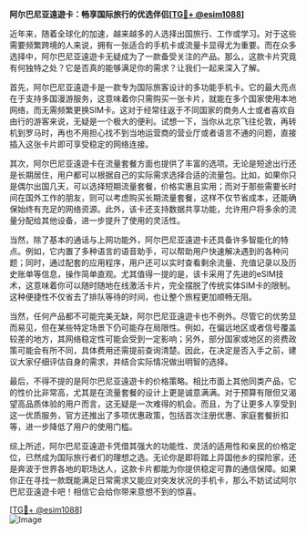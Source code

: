 **阿尔巴尼亚遠遊卡：畅享国际旅行的优选伴侣[[TG💪+ @esim1088](https://t.me/s/esim1088)]**

近年来，随着全球化的加速，越来越多的人选择出国旅行、工作或学习。对于这些需要频繁跨境的人来说，拥有一张适合的手机卡或流量卡显得尤为重要。而在众多选择中，阿尔巴尼亚遠遊卡无疑成为了一款备受关注的产品。那么，这款卡片究竟有何独特之处？它是否真的能够满足你的需求？让我们一起来深入了解。

首先，阿尔巴尼亚遠遊卡是一款专为国际旅客设计的多功能手机卡。它的最大亮点在于支持多国漫游服务，这意味着你只需购买一张卡片，就能在多个国家使用本地网络，而无需频繁更换SIM卡。这对于经常往返于不同国家的商务人士或者喜欢自由行的游客来说，无疑是一个极大的便利。试想一下，当你从北京飞往伦敦，再转机到罗马时，再也不用担心找不到当地运营商的营业厅或者语言不通的问题，直接插入这张卡片即可享受稳定的网络连接。

其次，阿尔巴尼亚遠遊卡在流量套餐方面也提供了丰富的选项。无论是短途出行还是长期居住，用户都可以根据自己的实际需求选择合适的流量包。比如，如果你只是偶尔出国几天，可以选择短期流量套餐，价格实惠且实用；而对于那些需要长时间在国外工作的朋友，则可以考虑购买长期流量套餐，这样不仅节省成本，还能确保始终有充足的网络资源。此外，该卡还支持数据共享功能，允许用户将多余的流量分配给其他设备，进一步提升了使用的灵活性。

当然，除了基本的通话与上网功能外，阿尔巴尼亚遠遊卡还具备许多智能化的特点。例如，它内置了多种语言的语音助手，可以帮助用户快速解决遇到的各种问题；同时，通过配套的应用程序，用户还可以实时查看剩余流量、充值记录以及历史账单等信息，操作简单直观。尤其值得一提的是，该卡采用了先进的eSIM技术，这意味着你可以随时随地在线激活卡片，完全摆脱了传统实体SIM卡的限制。这种便捷性不仅省去了排队等待的时间，也让整个旅程更加顺畅无阻。

当然，任何产品都不可能完美无缺，阿尔巴尼亚遠遊卡也不例外。尽管它的优势显而易见，但在某些特定场景下仍可能存在局限性。例如，在偏远地区或者信号覆盖较差的地方，其网络稳定性可能会受到一定影响；另外，部分国家或地区的资费政策可能会有所不同，具体费用还需提前查询清楚。因此，在决定是否入手之前，建议大家仔细评估自身的需求，并结合实际情况做出明智的选择。

最后，不得不提的是阿尔巴尼亚遠遊卡的价格策略。相比市面上其他同类产品，它的性价比非常高，尤其是在流量套餐的设计上更是诚意满满。对于预算有限但又渴望高品质体验的用户而言，这无疑是一次难得的机会。而且，为了让更多人享受到这一优质服务，官方还推出了多项优惠政策，包括首次注册优惠、家庭套餐折扣等，进一步降低了用户的使用门槛。

综上所述，阿尔巴尼亚遠遊卡凭借其强大的功能性、灵活的适用性和亲民的价格定位，已然成为国际旅行者们的理想之选。无论你是即将踏上异国他乡的探险家，还是奔波于世界各地的职场达人，这款卡片都能为你提供稳定可靠的通信保障。如果你正在寻找一款既能满足日常需求又能应对突发状况的手机卡，那么不妨试试阿尔巴尼亚遠遊卡吧！相信它会给你带来意想不到的惊喜。

[[TG💪+ @esim1088](https://t.me/s/esim1088)]  
![Image](https://i.postimg.cc/4NQfJmqS/Snipaste-2025-05-13-00-14-12.png)